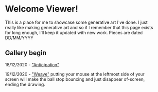 # Welcome Viewer!
This is a place for me to showcase some generative art I've done. I just really like making generative art and so if I remember that this page exists for long enough, I'll keep it updated with new work.
Pieces are dated DD/MM/YYYY
## Gallery begin
18/12/2020 - ["Anticipation"](https://bakunawa0.github.io/code-art-gallery.github.io/AnticipationJS/)

19/12/2020 - ["Weave"](https://bakunawa0.github.io/code-art-gallery.github.io/WeaveJS/) putting your mouse at the leftmost side of your screen will make the ball stop bouncing and just disappear of-screen, ending the drawing.

